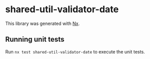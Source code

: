 # shared-util-validator-date

This library was generated with [Nx](https://nx.dev).

## Running unit tests

Run `nx test shared-util-validator-date` to execute the unit tests.
